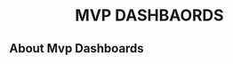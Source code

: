 <h1 style="text-align: center;">MVP DASHBAORDS</h1>

[//]: # (<p align="center">)

[//]: # (<a href="https://github.com/wbsartori/mvp-widgets/actions"><img src="https://github.com/wbsartori/mvp-widgets/workflows/tests/badge.svg" alt="Build Status"></a>)

[//]: # (<a href="https://packagist.org/packages/wbsartori/mvp-widgets"><img src="https://img.shields.io/packagist/dt/wbsartori/mvp-widgets" alt="Total Downloads"></a>)

[//]: # (<a href="https://packagist.org/packages/wbsartori/mvp-widgets"><img src="https://img.shields.io/packagist/v/mvp-widgets" alt="Latest Stable Version"></a>)

[//]: # (<a href="https://packagist.org/packages/wbsartori/mvp-widgets"><img src="https://img.shields.io/packagist/l/mvp-widgets" alt="License"></a>)

[//]: # (</p>)

## About Mvp Dashboards

[//]: # (escrever sobre o pacote aqui)


[//]: # (## Contributing)

[//]: # ()
[//]: # (Thank you for considering contributing to the Laravel framework! The contribution guide can be found in the [Laravel documentation]&#40;https://laravel.com/docs/contributions&#41;.)

[//]: # ()
[//]: # (## Security Vulnerabilities)

[//]: # ()
[//]: # (If you discover a security vulnerability within Laravel, please send an e-mail to Taylor Otwell via [taylor@laravel.com]&#40;mailto:taylor@laravel.com&#41;. All security vulnerabilities will be promptly addressed.)

[//]: # ()
[//]: # (## License)

[//]: # ()
[//]: # (The Laravel framework is open-sourced software licensed under the [MIT license]&#40;https://opensource.org/licenses/MIT&#41;.)
